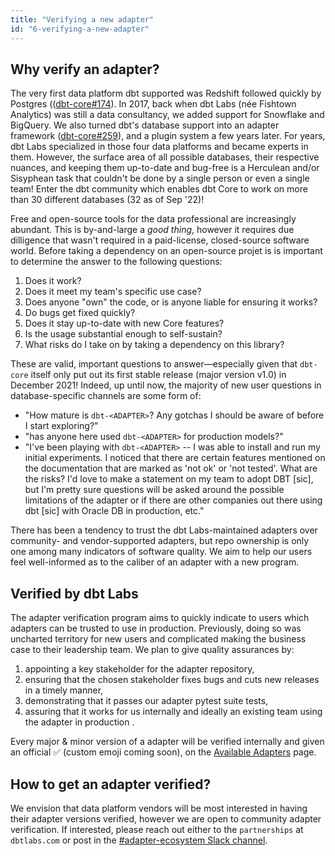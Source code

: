 ```yaml
---
title: "Verifying a new adapter"
id: "6-verifying-a-new-adapter"
---
```


## Why verify an adapter?

The very first data platform dbt supported was Redshift followed quickly by Postgres (([dbt-core#174](https://github.com/dbt-labs/dbt-core/pull/174)). In 2017, back when dbt Labs (née Fishtown Analytics) was still a data consultancy, we added support for Snowflake and BigQuery. We also turned dbt's database support into an adapter framework ([dbt-core#259](https://github.com/dbt-labs/dbt-core/pull/259/)), and a plugin system a few years later. For years, dbt Labs specialized in those four data platforms and became experts in them. However, the surface area of all possible databases, their respective nuances, and keeping them up-to-date and bug-free is a Herculean and/or Sisyphean task that couldn't be done by a single person or even a single team! Enter the dbt community which enables dbt Core to work on more than 30 different databases (32 as of Sep '22)!

Free and open-source tools for the data professional are increasingly abundant. This is by-and-large a *good thing*, however it requires due dilligence that wasn't required in a paid-license, closed-source software world. Before taking a dependency on an open-source projet is is important to determine the answer to the following questions:

1. Does it work?
2. Does it meet my team's specific use case?
3. Does anyone "own" the code, or is anyone liable for ensuring it works?
4. Do bugs get fixed quickly?
5. Does it stay up-to-date with new Core features?
6. Is the usage substantial enough to self-sustain?
7. What risks do I take on by taking a dependency on this library?

These are valid, important questions to answer—especially given that `dbt-core` itself only put out its first stable release (major version v1.0) in December 2021! Indeed, up until now, the majority of new user questions in database-specific channels are some form of:
- "How mature is `dbt-<ADAPTER>`? Any gotchas I should be aware of before I start exploring?"
- "has anyone here used `dbt-<ADAPTER>` for production models?"
- "I've been playing with  `dbt-<ADAPTER>` -- I was able to install and run my initial experiments. I noticed that there are certain features mentioned on the documentation that are marked as 'not ok' or 'not tested'. What are the risks?
I'd love to make a statement on my team to adopt DBT [sic], but I'm pretty sure questions will be asked around the possible limitations of the adapter or if there are other companies out there using dbt [sic] with Oracle DB in production, etc."

There has been a tendency to trust the dbt Labs-maintained adapters over community- and vendor-supported adapters, but repo ownership is only one among many indicators of software quality. We aim to help our users feel well-informed as to the caliber of an adapter with a new program.

## Verified by dbt Labs

The adapter verification program aims to quickly indicate to users which adapters can be trusted to use in production. Previously, doing so was uncharted territory for new users and complicated making the business case to their leadership team. We plan to give quality assurances by:
1. appointing a key stakeholder for the adapter repository,
2. ensuring that the chosen stakeholder fixes bugs and cuts new releases in a timely manner,
3. demonstrating that it passes our adapter pytest suite tests,
4. assuring that it works for us internally and ideally an existing team using the adapter in production .


Every major & minor version of a adapter will be verified internally and given an official :white_check_mark: (custom emoji coming soon), on the [Available Adapters](available-adapters) page.

## How to get an adapter verified?

We envision that data platform vendors will be most interested in having their adapter versions verified, however we are open to community adapter verification. If interested, please reach out either to the `partnerships` at `dbtlabs.com` or post in the [#adapter-ecosystem Slack channel](https://getdbt.slack.com/archives/C030A0UF5LM).